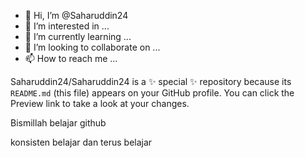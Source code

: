 - 👋 Hi, I’m @Saharuddin24
- 👀 I’m interested in ...
- 🌱 I’m currently learning ...
- 💞️ I’m looking to collaborate on ...
- 📫 How to reach me ...

Saharuddin24/Saharuddin24 is a ✨ special ✨ repository because its `README.md` (this file) appears on your GitHub profile.
You can click the Preview link to take a look at your changes.

Bismillah
belajar
github

konsisten belajar dan terus belajar
